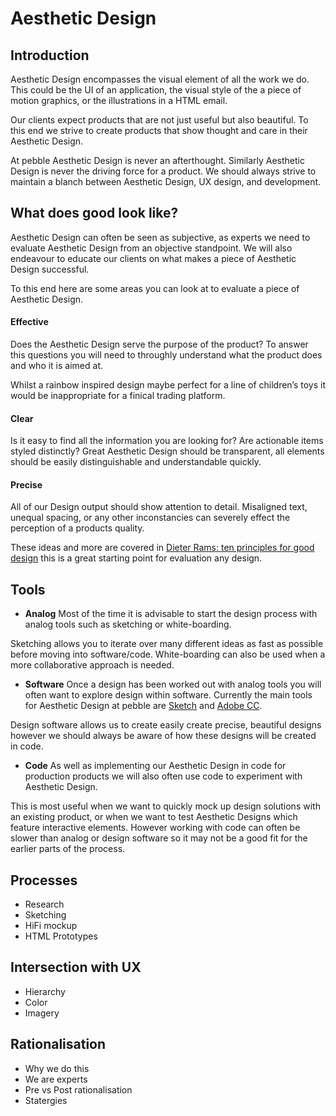 # Aesthetic Design 

## Introduction
Aesthetic Design encompasses the visual element of all the work we do. This could be the UI of an application, the visual style of the a piece of motion graphics, or the illustrations in a HTML email. 
 
Our clients expect products that are not just useful but also beautiful. To this end we strive to create products that show thought and care in their Aesthetic Design. 

At pebble Aesthetic Design is never an afterthought. Similarly Aesthetic Design is never the driving force for a product. We should always strive to maintain a blanch between Aesthetic Design, UX design, and development. 

## What does good look like?
Aesthetic Design can often be seen as subjective, as experts we need to evaluate Aesthetic Design from an objective standpoint. We will also endeavour to educate our clients on what makes a piece of Aesthetic Design successful. 

To this end here are some areas you can look at to evaluate a piece of Aesthetic Design.

#### Effective
Does the Aesthetic Design serve the purpose of the product? To answer this questions you will need to throughly understand what the product does and who it is aimed at.

Whilst a rainbow inspired design maybe perfect for a line of children’s toys it would be inappropriate for a finical trading platform. 

#### Clear
Is it easy to find all the information you are looking for? Are actionable items styled distinctly? Great Aesthetic Design should be transparent, all elements should be easily distinguishable and understandable quickly. 

#### Precise
All of our Design output should show attention to detail. Misaligned text, unequal spacing, or any other inconstancies can severely effect the perception of a products quality. 

These ideas and more are covered in [Dieter Rams: ten principles for good design](https://www.vitsoe.com/gb/about/good-design) this is a great starting point for evaluation any design. 

## Tools
* **Analog** Most of the time it is advisable to start the design process with analog tools such as sketching or white-boarding. 

Sketching allows you to iterate over many different ideas as fast as possible before moving into software/code. White-boarding can also be used when a more collaborative approach is needed. 
* **Software** Once a design has been worked out with analog tools   you will often want to explore design within software. Currently the main tools for Aesthetic Design at pebble are [Sketch](https://www.sketchapp.com/) and [Adobe CC](http://www.adobe.com/uk/creativecloud.html). 

Design software allows us to create easily create precise, beautiful designs however we should always be aware of how these designs will be created in code. 
* **Code** As well as implementing our Aesthetic Design in code for production products we will also often use code to experiment with Aesthetic Design.

This is most useful when we want to quickly mock up design solutions with an existing product, or when we want to test Aesthetic Designs which feature interactive elements. However working with code can often be slower than analog or design software so it may not be a good fit for the earlier parts of the process.

## Processes
* Research
* Sketching
* HiFi mockup
* HTML Prototypes

## Intersection with UX
* Hierarchy
* Color
* Imagery

## Rationalisation
* Why we do this
* We are experts
* Pre vs Post rationalisation
* Statergies
